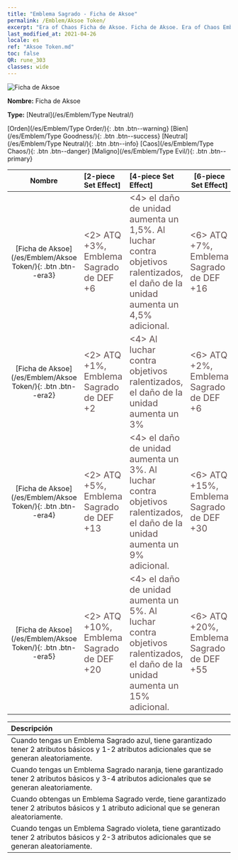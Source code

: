 ```yaml
---
title: "Emblema Sagrado - Ficha de Aksoe"
permalink: /Emblem/Aksoe Token/
excerpt: "Era of Chaos Ficha de Aksoe. Ficha de Aksoe. Era of Chaos Emblema Sagrado Ficha de Aksoe. Era of Chaos Neutral Ficha de Aksoe"
last_modified_at: 2021-04-26
locale: es
ref: "Aksoe Token.md"
toc: false
QR: rune_303
classes: wide
---
```


  ![Ficha de Aksoe](/images/r/rune_icon_303.png)

 **Nombre:** Ficha de Aksoe

 **Type:** [Neutral](/es/Emblem/Type Neutral/)

  [Orden](/es/Emblem/Type Order/){: .btn .btn--warning}   [Bien](/es/Emblem/Type Goodness/){: .btn .btn--success}   [Neutral](/es/Emblem/Type Neutral/){: .btn .btn--info}   [Caos](/es/Emblem/Type Chaos/){: .btn .btn--danger}   [Maligno](/es/Emblem/Type Evil/){: .btn .btn--primary} 

  |  Nombre    | [2-piece Set Effect] | [4-piece Set Effect] | [6-piece Set Effect]  | 
  |:-----------------------:|:-------------------|:-----------------|----------------| 
  | [Ficha de Aksoe](/es/Emblem/Aksoe Token/){: .btn .btn--era3} | <span style="color: #645252;font-size:20px">&lt;2&gt; ATQ +3%, Emblema Sagrado de DEF +6</span> | <span style="color: #645252;font-size:20px">&lt;4&gt; el daño de unidad aumenta un 1,5%. Al luchar contra objetivos ralentizados, el daño de la unidad aumenta un 4,5% adicional.</span> | <span style="color: #645252;font-size:20px">&lt;6&gt; ATQ +7%, Emblema Sagrado de DEF +16</span> | 
  | [Ficha de Aksoe](/es/Emblem/Aksoe Token/){: .btn .btn--era2} | <span style="color: #645252;font-size:20px">&lt;2&gt; ATQ +1%, Emblema Sagrado de DEF +2</span> | <span style="color: #645252;font-size:20px">&lt;4&gt; Al luchar contra objetivos ralentizados, el daño de la unidad aumenta un 3%</span> | <span style="color: #645252;font-size:20px">&lt;6&gt; ATQ +2%, Emblema Sagrado de DEF +6</span> | 
  | [Ficha de Aksoe](/es/Emblem/Aksoe Token/){: .btn .btn--era4} | <span style="color: #645252;font-size:20px">&lt;2&gt; ATQ +5%, Emblema Sagrado de DEF +13</span> | <span style="color: #645252;font-size:20px">&lt;4&gt; el daño de unidad aumenta un 3%. Al luchar contra objetivos ralentizados, el daño de la unidad aumenta un 9% adicional.</span> | <span style="color: #645252;font-size:20px">&lt;6&gt; ATQ +15%, Emblema Sagrado de DEF +30</span> | 
  | [Ficha de Aksoe](/es/Emblem/Aksoe Token/){: .btn .btn--era5} | <span style="color: #645252;font-size:20px">&lt;2&gt; ATQ +10%, Emblema Sagrado de DEF +20</span> | <span style="color: #645252;font-size:20px">&lt;4&gt; el daño de unidad aumenta un 5%. Al luchar contra objetivos ralentizados, el daño de la unidad aumenta un 15% adicional.</span> | <span style="color: #645252;font-size:20px">&lt;6&gt; ATQ +20%, Emblema Sagrado de DEF +55</span> | 

  |         Descripción            | 
  |:-------------------------------|
  | Cuando tengas un Emblema Sagrado azul, tiene garantizado tener 2 atributos básicos y 1-2 atributos adicionales que se generan aleatoriamente. |
  | Cuando tengas un Emblema Sagrado naranja, tiene garantizado tener 2 atributos básicos y 3-4 atributos adicionales que se generan aleatoriamente. |
  | Cuando obtengas un Emblema Sagrado verde, tiene garantizado tener 2 atributos básicos y 1 atributo adicional que se generan aleatoriamente. |
  | Cuando tengas un Emblema Sagrado violeta, tiene garantizado tener 2 atributos básicos y 2-3 atributos adicionales que se generan aleatoriamente. |
